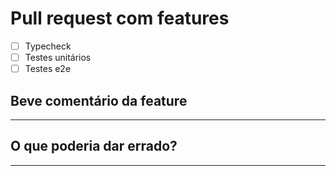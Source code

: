 # Pull request com features

- [ ] Typecheck
- [ ] Testes unitários
- [ ] Testes e2e

## Beve comentário da feature
---

## O que poderia dar errado?
---
